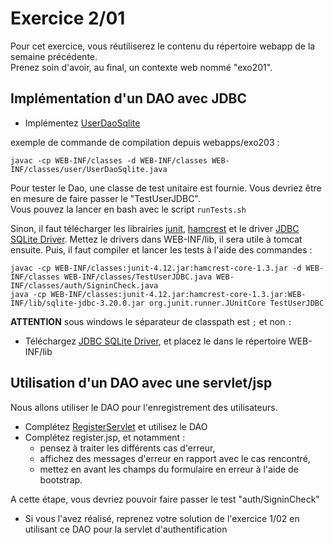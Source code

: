# Exercice 2/01

Pour cet exercice, vous réutiliserez le contenu du répertoire webapp de la semaine précédente.  
Prenez soin d'avoir, au final, un contexte web nommé "exo201".

## Implémentation d'un DAO avec JDBC

* Implémentez [UserDaoSqlite](WEB-INF/classes/user/UserDaoSqlite.java)

exemple de commande de compilation depuis webapps/exo203 :

    javac -cp WEB-INF/classes -d WEB-INF/classes WEB-INF/classes/user/UserDaoSqlite.java

Pour tester le Dao, une classe de test unitaire est fournie. 
Vous devriez être en mesure de faire passer le "TestUserJDBC".  
Vous pouvez la lancer en bash avec le script `runTests.sh`

Sinon, il faut télécharger les librairies [junit](https://repo1.maven.org/maven2/junit/junit/4.12/junit-4.12.jar), [hamcrest](https://repo1.maven.org/maven2/org/hamcrest/hamcrest-core/1.3/hamcrest-core-1.3.jar) et le driver [JDBC SQLite Driver](https://oss.sonatype.org/content/repositories/releases/org/xerial/sqlite-jdbc/3.20.0/sqlite-jdbc-3.20.0.jar). Mettez le drivers dans WEB-INF/lib, il sera utile à tomcat ensuite. Puis, il faut compiler et lancer les tests à l'aide des commandes :

    javac -cp WEB-INF/classes:junit-4.12.jar:hamcrest-core-1.3.jar -d WEB-INF/classes WEB-INF/classes/TestUserJDBC.java WEB-INF/classes/auth/SigninCheck.java
	java -cp WEB-INF/classes:junit-4.12.jar:hamcrest-core-1.3.jar:WEB-INF/lib/sqlite-jdbc-3.20.0.jar org.junit.runner.JUnitCore TestUserJDBC

**ATTENTION** sous windows le séparateur de classpath est `;` et non `:`

* Téléchargez [JDBC SQLite Driver](https://oss.sonatype.org/content/repositories/releases/org/xerial/sqlite-jdbc/3.20.0/sqlite-jdbc-3.20.0.jar), et placez le dans le répertoire WEB-INF/lib


## Utilisation d'un DAO avec une servlet/jsp 

Nous allons utiliser le DAO pour l'enregistrement des utilisateurs.

* Complétez [RegisterServlet](WEB-INF/classes/user/RegisterServlet.java) et utilisez le DAO
* Complétez register.jsp, et notamment : 
  * pensez à traiter les différents cas d'erreur,
  * affichez des messages d'erreur en rapport avec le cas rencontré,
  * mettez en avant les champs du formulaire en erreur à l'aide de bootstrap.

A cette étape, vous devriez pouvoir faire passer le test "auth/SigninCheck"

* Si vous l'avez réalisé, reprenez votre solution de l'exercice 1/02 en utilisant ce DAO pour la servlet d'authentification

